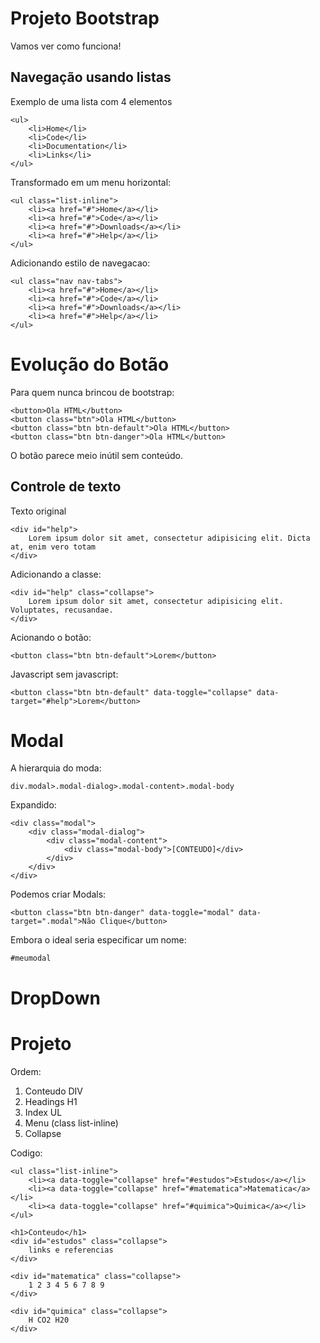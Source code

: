 Projeto Bootstrap
=================

Vamos ver como funciona!

Navegação usando listas
-----------------------

Exemplo de uma lista com 4 elementos

    <ul>
        <li>Home</li>
        <li>Code</li>
        <li>Documentation</li>
        <li>Links</li>
    </ul>
    
Transformado em um menu horizontal:

    <ul class="list-inline">
        <li><a href="#">Home</a></li>
        <li><a href="#">Code</a></li>
        <li><a href="#">Downloads</a></li>
        <li><a href="#">Help</a></li>
    </ul>
    
Adicionando estilo de navegacao:

    <ul class="nav nav-tabs">
        <li><a href="#">Home</a></li>
        <li><a href="#">Code</a></li>
        <li><a href="#">Downloads</a></li>
        <li><a href="#">Help</a></li>
    </ul>
    

Evolução do Botão
=================

Para quem nunca brincou de bootstrap:

    <button>Ola HTML</button>
    <button class="btn">Ola HTML</button>
    <button class="btn btn-default">Ola HTML</button>
    <button class="btn btn-danger">Ola HTML</button>
    
O botão parece meio inútil sem conteúdo.

    
Controle de texto
-----------------

Texto original

    <div id="help">
        Lorem ipsum dolor sit amet, consectetur adipisicing elit. Dicta at, enim vero totam
    </div>
      
Adicionando a classe:

    <div id="help" class="collapse">
        Lorem ipsum dolor sit amet, consectetur adipisicing elit. Voluptates, recusandae.
    </div>

Acionando o botão:

    <button class="btn btn-default">Lorem</button>

Javascript sem javascript:

    <button class="btn btn-default" data-toggle="collapse" data-target="#help">Lorem</button>
    


Modal
=====

A hierarquia do moda:

    div.modal>.modal-dialog>.modal-content>.modal-body

Expandido:

    <div class="modal">
        <div class="modal-dialog">
            <div class="modal-content">
                <div class="modal-body">[CONTEUDO]</div>
            </div>
        </div>
    </div>
    
Podemos criar Modals:

    <button class="btn btn-danger" data-toggle="modal" data-target=".modal">Não Clique</button>
  
Embora o ideal seria especificar um nome:

    #meumodal


DropDown
========

  
Projeto
=======

Ordem:
1. Conteudo DIV
2. Headings H1
3. Index UL
4. Menu (class list-inline)
5. Collapse

Codigo:

    <ul class="list-inline">
        <li><a data-toggle="collapse" href="#estudos">Estudos</a></li>
        <li><a data-toggle="collapse" href="#matematica">Matematica</a></li>
        <li><a data-toggle="collapse" href="#quimica">Quimica</a></li>
    </ul>

    <h1>Conteudo</h1>
    <div id="estudos" class="collapse">
        links e referencias
    </div>
    
    <div id="matematica" class="collapse">
        1 2 3 4 5 6 7 8 9
    </div>
    
    <div id="quimica" class="collapse">
        H CO2 H20
    </div>  